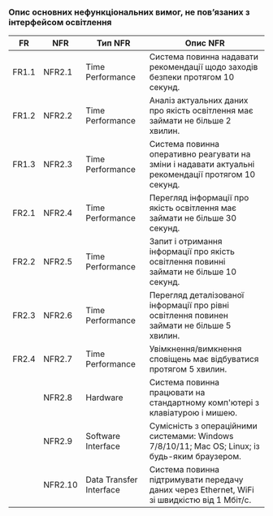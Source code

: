 ### Опис основних нефункціональних вимог, не пов’язаних з інтерфейсом освітлення

| FR    | NFR   | Тип NFR                  | Опис NFR                                                                              |
|-------|-------|-------------------------|---------------------------------------------------------------------------------------|
| FR1.1 | NFR2.1| Time Performance         | Система повинна надавати рекомендації щодо заходів безпеки протягом 10 секунд.     |
| FR1.2 | NFR2.2| Time Performance         | Аналіз актуальних даних про якість освітлення має займати не більше 2 хвилин.       |
| FR1.3 | NFR2.3| Time Performance         | Система повинна оперативно реагувати на зміни і надавати актуальні рекомендації протягом 10 секунд.  |
| FR2.1 | NFR2.4| Time Performance         | Перегляд інформації про якість освітлення має займати не більше 30 секунд.           |
| FR2.2 | NFR2.5| Time Performance         | Запит і отримання інформації про якість освітлення повинні займати не більше 10 секунд.|
| FR2.3 | NFR2.6| Time Performance         | Перегляд деталізованої інформації про рівні освітлення повинен займати не більше 5 хвилин.|
| FR2.4 | NFR2.7| Time Performance         | Увімкнення/вимкнення сповіщень має відбуватися протягом 5 хвилин.                   |
|  | NFR2.8| Hardware                    | Система повинна працювати на стандартному комп'ютері з клавіатурою і мишею.         |
|  | NFR2.9| Software Interface          | Сумісність з операційними системами: Windows 7/8/10/11; Mac OS; Linux; із будь-яким браузером.|
|  | NFR2.10| Data Transfer Interface    | Система повинна підтримувати передачу даних через Ethernet, WiFi зі швидкістю від 1 Мбіт/с. |
